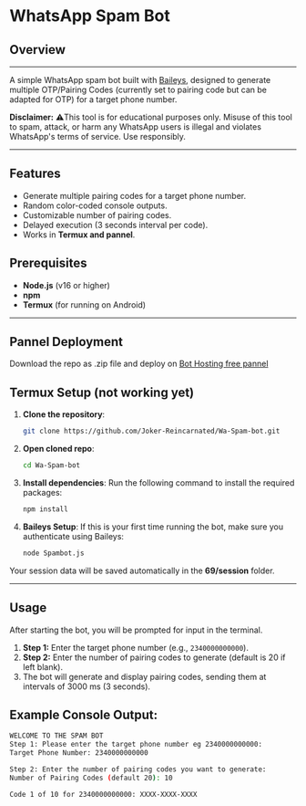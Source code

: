 # WhatsApp Spam Bot

## Overview
---
A simple WhatsApp spam bot built with [Baileys](https://github.com/adiwajshing/Baileys), designed to generate multiple OTP/Pairing Codes (currently set to pairing code but can be adapted for OTP) for a target phone number.

 **Disclaimer:**
⚠️This tool is for educational purposes only. Misuse of this tool to spam, attack, or harm any WhatsApp users is illegal and violates WhatsApp's terms of service. Use responsibly.

---


## Features

- Generate multiple pairing codes for a target phone number.
- Random color-coded console outputs.
- Customizable number of pairing codes.
- Delayed execution (3 seconds interval per code).
- Works in **Termux and pannel**.

## Prerequisites

- **Node.js** (v16 or higher)
- **npm**
- **Termux** (for running on Android)

---
## Pannel Deployment
Download the repo as .zip file and deploy on [Bot Hosting free pannel](https://control.bot-hosting.net/server/)

## Termux Setup (not working yet)

1. **Clone the repository**:
   ```bash
   git clone https://github.com/Joker-Reincarnated/Wa-Spam-bot.git
2. **Open cloned repo**:
   ```bash
   cd Wa-Spam-bot
3. **Install dependencies**: Run the following command to install the required packages:
   ```bash
   npm install
4. **Baileys Setup**: If this is your first time running the bot, make sure you authenticate using Baileys:
   ```bash
   node Spambot.js
Your session data will be saved automatically in the **69/session** folder.

---

## Usage

After starting the bot, you will be prompted for input in the terminal.

1. **Step 1:** Enter the target phone number (e.g., `2340000000000`).
2. **Step 2:** Enter the number of pairing codes to generate (default is 20 if left blank).
3. The bot will generate and display pairing codes, sending them at intervals of 3000 ms (3 seconds).

## Example Console Output:

 ```bash
 WELCOME TO THE SPAM BOT
 Step 1: Please enter the target phone number eg 2340000000000:
 Target Phone Number: 2340000000000

 Step 2: Enter the number of pairing codes you want to generate:
 Number of Pairing Codes (default 20): 10

 Code 1 of 10 for 2340000000000: XXXX-XXXX-XXXX


